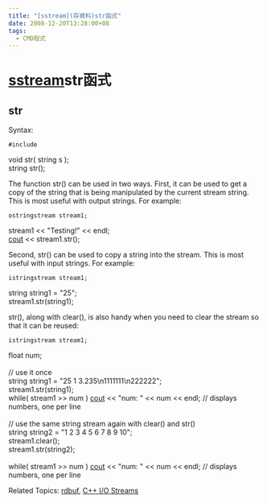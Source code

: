 ```yaml
---
title: "[sstream](存資料)str函式"
date: 2008-12-20T13:28:00+08
tags:
  - CMD程式
---
```

# [sstream](存資料)str函式

## str

Syntax:

    #include   
void str( string s );  
string str();

The function str() can be used in two ways. First, it can be used to get a copy of the string that is being manipulated by the current stream string. This is most useful with output strings. For example:

    ostringstream stream1;  
stream1 << "Testing!" << endl;  
[cout](http://www.opengroup.org/onlinepubs/009695399/functions/cout.html) << stream1.str();

Second, str() can be used to copy a string into the stream. This is most useful with input strings. For example:

    istringstream stream1;  
string string1 \= "25";  
stream1.str(string1);

str(), along with clear(), is also handy when you need to clear the stream so that it can be reused:

    istringstream stream1;  
float num;  
   
// use it once  
string string1 \= "25 1 3.235\\n1111111\\n222222";  
stream1.str(string1);  
while( stream1 >> num ) [cout](http://www.opengroup.org/onlinepubs/009695399/functions/cout.html) << "num: " << num << endl;  // displays numbers, one per line  
   
// use the same string stream again with clear() and str()  
string string2 \= "1 2 3 4 5  6 7 8 9 10";  
stream1.clear();  
stream1.str(string2);  
   
while( stream1 >> num ) [cout](http://www.opengroup.org/onlinepubs/009695399/functions/cout.html) << "num: " << num << endl;  // displays numbers, one per line

Related Topics: [rdbuf](http://www.cppreference.com/wiki/io/sstream/rdbuf "io:sstream:rdbuf"), [C++ I/O Streams](http://www.cppreference.com/wiki/io/start "io:start")